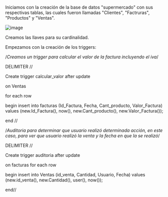 Iniciamos con la creación de la base de datos "supermercado" con sus respectivas tablas, las cuales fueron llamadas
"Clientes", "Factruras", "Productos" y "Ventas".

![image](https://github.com/user-attachments/assets/9cbaa523-2839-4dcf-8406-faa4aef3f0da)


Creamos las llaves para su cardinalidad.

Empezamos con la creación de los triggers:


/*Creamos un trigger para calcular el valor de la factura incluyendo
el iva*/

DELIMITER //

Create trigger calcular_valor after update

on Ventas

for each row

begin
	insert into facturas (Id_Factura, Fecha, Cant_producto,
    	Valor_Factura)
    	values (new.Id_Factura(), now(), new.Cant_producto(), 
    	new.Valor_Factura());

end //


/*Auditoria para determinar que usuario realizó determinada acción, 
en este caso, para ver que usuario realizó la venta y la fecha en que la
se realizó*/

DELIMITER //

Create trigger auditoria after update 

on facturas for each row

begin
	insert into Ventas (id_venta, Cantidad, Usuario, Fecha)
	values (new.id_venta(), new.Cantidad(), user(), now());

end//
